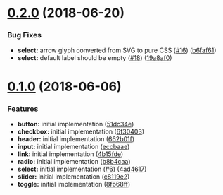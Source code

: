 <a name="0.2.0"></a>
# [0.2.0](https://github.com/arturmiz/vuent/compare/v0.1.0...v0.2.0) (2018-06-20)


### Bug Fixes

* **select:** arrow glyph converted from SVG to pure CSS  ([#16](https://github.com/arturmiz/vuent/issues/16)) ([b6faf61](https://github.com/arturmiz/vuent/commit/b6faf61))
* **select:** default label should be empty ([#18](https://github.com/arturmiz/vuent/issues/18)) ([19a8af0](https://github.com/arturmiz/vuent/commit/19a8af0))



<a name="0.1.0"></a>
# [0.1.0](https://github.com/arturmiz/vuent/compare/51dc34e...v0.1.0) (2018-06-06)


### Features

* **button:** initial implementation ([51dc34e](https://github.com/arturmiz/vuent/commit/51dc34e))
* **checkbox:** initial implementation ([6f30403](https://github.com/arturmiz/vuent/commit/6f30403))
* **header:** initial implementation ([662b01f](https://github.com/arturmiz/vuent/commit/662b01f))
* **input:** initial implementation ([eccbaae](https://github.com/arturmiz/vuent/commit/eccbaae))
* **link:** initial implementation ([4b15fde](https://github.com/arturmiz/vuent/commit/4b15fde))
* **radio:** initial implementation ([b8b4caa](https://github.com/arturmiz/vuent/commit/b8b4caa))
* **select:** initial implementation ([#6](https://github.com/arturmiz/vuent/issues/6)) ([4ad4617](https://github.com/arturmiz/vuent/commit/4ad4617))
* **slider:** initial implementation ([c8119e2](https://github.com/arturmiz/vuent/commit/c8119e2))
* **toggle:** initial implementation ([8fb68ff](https://github.com/arturmiz/vuent/commit/8fb68ff))
